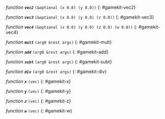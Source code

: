 *function* ***`vec2`*** `(&optional (x 0.0) (y 0.0))`
{: #gamekit-vec2}
<div class="bodge-docstring" markdown="block">

</div>

*function* ***`vec3`*** `(&optional (x 0.0) (y 0.0) (z 0.0))`
{: #gamekit-vec3}
<div class="bodge-docstring" markdown="block">

</div>

*function* ***`vec4`*** `(&optional (x 0.0) (y 0.0) (z 0.0) (w 0.0))`
{: #gamekit-vec4}
<div class="bodge-docstring" markdown="block">

</div>

*function* ***`mult`*** `(arg0 &rest args)`
{: #gamekit-mult}
<div class="bodge-docstring" markdown="block">

</div>

*function* ***`add`*** `(arg0 &rest args)`
{: #gamekit-add}
<div class="bodge-docstring" markdown="block">

</div>

*function* ***`subt`*** `(arg0 &rest args)`
{: #gamekit-subt}
<div class="bodge-docstring" markdown="block">

</div>

*function* ***`div`*** `(arg0 &rest args)`
{: #gamekit-div}
<div class="bodge-docstring" markdown="block">

</div>

*function* ***`x`*** `(vec)`
{: #gamekit-x}
<div class="bodge-docstring" markdown="block">

</div>

*function* ***`y`*** `(vec)`
{: #gamekit-y}
<div class="bodge-docstring" markdown="block">

</div>

*function* ***`z`*** `(vec)`
{: #gamekit-z}
<div class="bodge-docstring" markdown="block">

</div>

*function* ***`w`*** `(vec)`
{: #gamekit-w}
<div class="bodge-docstring" markdown="block">

</div>

